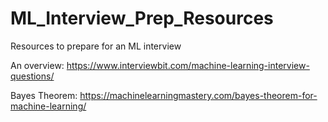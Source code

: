 # ML_Interview_Prep_Resources
Resources to prepare for an ML interview

An overview: https://www.interviewbit.com/machine-learning-interview-questions/

Bayes Theorem: https://machinelearningmastery.com/bayes-theorem-for-machine-learning/
